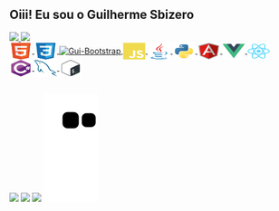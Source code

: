 ## Oiii! Eu sou o Guilherme Sbizero

<div>

<a  href="https://github.com/Guilherme-Sbizero">

<img  height="180em"  src="https://github-readme-stats.vercel.app/api?username=Guilherme-Sbizero&show_icons=true&theme=cobalt&include_all_commits=true&count_private=true"/>

<img  height="180em" src="https://github-readme-stats.vercel.app/api/top-langs/?username=Guilherme-Sbizero&layout=compact&langs_count=16&theme=cobalt"/>

</div>

<div  style="display: inline_block">

<img align="center"  alt="Gui-HTML"  height="30"  width="40"  src="https://raw.githubusercontent.com/devicons/devicon/master/icons/html5/html5-original.svg">

<img align="center"  alt="Gui-CSS"  height="30"  width="40"  src="https://raw.githubusercontent.com/devicons/devicon/master/icons/css3/css3-original.svg">
  
<img align="center" alt="Gui-Bootstrap" height="30"  width="40"  src="https://v5.getbootstrap.com/docs/5.0/assets/brand/bootstrap-logo-shadow.png">
  
<img align="center"  alt="Gui-Js"  height="30"  width="40"  src="https://raw.githubusercontent.com/devicons/devicon/master/icons/javascript/javascript-plain.svg">

<img align="center"  alt="Gui-Java"  height="30"  width="40"  src="https://raw.githubusercontent.com/devicons/devicon/master/icons/java/java-original.svg">
  
<img align="center"  alt="Gui-Python"  height="30"  width="40"  src="https://raw.githubusercontent.com/devicons/devicon/master/icons/python/python-original.svg">

<img align="center"  alt="Gui-Angular"  height="30"  width="40"  src="https://raw.githubusercontent.com/devicons/devicon/master/icons/angularjs/angularjs-original.svg">

<img align="center"  alt="Gui-Vue"  height="30"  width="40"  src="https://raw.githubusercontent.com/devicons/devicon/master/icons/vuejs/vuejs-original.svg">

<img align="center"  alt="Gui-React Js"  height="30"  width="40"  src="https://raw.githubusercontent.com/devicons/devicon/master/icons/react/react-original.svg">

<img align="center" alt="Rafa-Csharp" height="30" width="40" src="https://raw.githubusercontent.com/devicons/devicon/master/icons/csharp/csharp-original.svg">

<img align="center"  alt="Gui-Myql"  height="30"  width="40"  src="https://raw.githubusercontent.com/devicons/devicon/master/icons/mysql/mysql-original.svg">

<img align="center"  alt="Gui-Bash"  height="30"  width="40"  src="https://raw.githubusercontent.com/devicons/devicon/master/icons/bash/bash-original.svg">

</div>
  
##

<div>

<a  href="https://instagram.com/guilherme_sbizero"  target="_blank"><img  src="https://img.shields.io/badge/-Instagram-%23E4405F?style=for-the-badge&logo=instagram&logoColor=white"  target="_blank"></a>
<a  href = "mailto:guilhermesbizero@gmail.com"><img  src="https://img.shields.io/badge/-Gmail-%23333?style=for-the-badge&logo=gmail&logoColor=white"  target="_blank"></a>
<a  href="https://www.linkedin.com/in/guilherme-augusto-sbizero-correa-45875016a"  target="_blank"><img  src="https://img.shields.io/badge/-LinkedIn-%230077B5?style=for-the-badge&logo=linkedin&logoColor=white"  target="_blank"></a>
![Snake animation](https://github.com/rafaballerini/rafaballerini/blob/output/github-contribution-grid-snake.svg)

</div>
